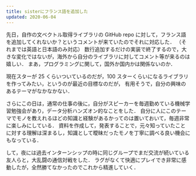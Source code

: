 ```yaml
---
title: sisterにフランス語を追加した
updated: 2020-06-04
---
```


先日，自作の文ベクトル取得ライブラリの GitHub repo に対して，フランス語を追加してくれないか？というコメントが来ていたのでそれに対応した．
（それまでは英語と日本語のみ対応）
数行追加するだけの実装で終了するので，大きな変化ではないが，海外から自分のライブラリに対してコメント等が来るのは嬉しい．
まあ，プログラミングに関して，国外か国内かは関係ないのか．

現在スターが 25 くらいついているのだが，100 スターくらいになるライブラリを作ってみたい，というのが最近の目標なのだが，
有用そうで，自分の興味のあるテーマがなかなかない．

さらにこの日は，通常の仕事の後に，自分がスピーカーを毎週勤めている機械学習勉強会があり，データ分析ハンズオン的なことをした．
自分に人にこのテーマでモノを教えれるほどの知識と経験があるかってのは置いておいて，毎週非常に楽しみにしている．
資料を作成して，発表することで，元々知っていたことに対する理解は深まるし，知識として曖昧だったモノを丁寧に調べる良い機会にもなっている．

して，夜には過去インターンシップの時に同じグループでまだ交流が続いている友人らと，大乱闘の通信対戦をした．
ラグがなくて快適にプレイでき非常に感動したが，全然勝てなかったのでこれから精進していく．
